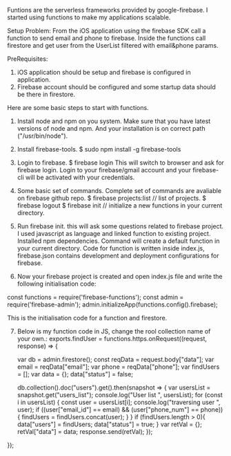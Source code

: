 Funtions are the serverless frameworks provided by google-firebase. I started using functions to make my applications scalable. 

Setup Problem: From the iOS application using the firebase SDK call a function to send email and phone to firebase. Inside the functions call firestore and get user from the UserList filtered with email&phone params.

PreRequisites: 
1. iOS application should be setup and firebase is configured in application.
2. Firebase account should be configured and some startup data should be there in firestore.

Here are some basic steps to start with functions.

1. Install node and npm on you system. Make sure that you have latest versions of node and npm. And your installation is on correct path ("/usr/bin/node").

2. Install firebase-tools.
$ sudo npm install -g firebase-tools

3. Login to firebase.
$ firebase login
This will switch to browser and ask for firebase login. Login to your firebase/gmail account and your firebase-cli will be activated with your credentials.

4. Some basic set of commands. Complete set of commands are avaliable on firebase github repo.
$ firebase projects:list   // list of projects.
$ firebase logout 
$ firebase init  // initialize a new functions in your current directory.

5. Run firebase init.
this will ask some questions related to firebase project. I used javascript as language and linked function to existing project. Installed npm dependencies. 
Command will create a default function in your current directory. Code for function is written inside index.js, firebase.json contains development and deployment configurations for firebase. 

6. Now your firebase project is created and open index.js file and write the following initialisation code:

const functions = require('firebase-functions');
const admin = require('firebase-admin');
admin.initializeApp(functions.config().firebase);

This is the initialisation code for a function and firestore.

7. Below is my function code in JS, change the rool collection name of your own.:
exports.findUser = functions.https.onRequest((request, response) => {

    var db = admin.firestore();
    const reqData = request.body["data"];
    var email = reqData["email"];
    var phone = reqData["phone"];
    var findUsers = [];
    var data = {};
    data["status"] = false;

    db.collection(<FIRESTORE DB ROOT COLLECTION NAME>).doc("users").get().then(snapshot => {
        var usersList = snapshot.get("users_list");
        console.log("User list ", usersList);
        for (const i in usersList) {
            const user = usersList[i];
            console.log("traversing user ", user);
            if ((user["email_id"] == email) && (user["phone_num"] == phone)) {
                findUsers = findUsers.concat(user);
            }
        }
        if (findUsers.length > 0){
            data["users"] = findUsers;
            data["status"] = true;
        }
        var retVal = {};
        retVal["data"] = data;
        response.send(retVal);
    });

});

